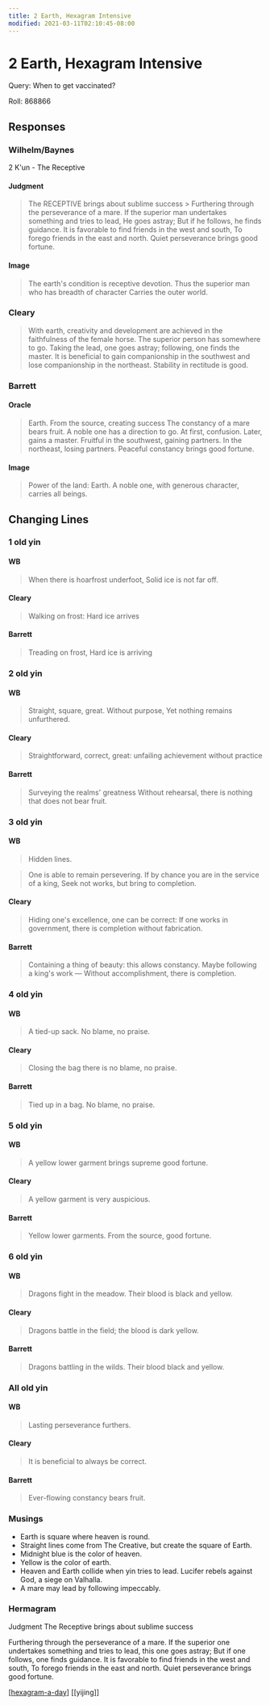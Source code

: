```yaml
---
title: 2 Earth, Hexagram Intensive
modified: 2021-03-11T02:10:45-08:00
---
```


# 2 Earth, Hexagram Intensive

Query: When to get vaccinated?

Roll: 868866

## Responses

### Wilhelm/Baynes

2 K'un - The Receptive

#### Judgment

> The RECEPTIVE brings about sublime success > Furthering through the perseverance of a mare.
> If the superior man undertakes something and tries to lead,
> He goes astray;
> But if he follows, he finds guidance.
> It is favorable to find friends in the west and south,
> To forego friends in the east and north.
> Quiet perseverance brings good fortune.

#### Image

> The earth's condition is receptive devotion.
> Thus the superior man who has breadth of character
> Carries the outer world.

### Cleary

> With earth, creativity and development are achieved
> in the faithfulness of the female horse.
> The superior person has somewhere to go.
> Taking the lead, one goes astray;
> following, one finds the master.
> It is beneficial to gain companionship in the southwest
> and lose companionship in the northeast.
> Stability in rectitude is good.

### Barrett

#### Oracle

> Earth.
> From the source, creating success
> The constancy of a mare bears fruit.
> A noble one has a direction to go.
> At first, confusion. Later, gains a master.
> Fruitful in the southwest, gaining partners.
> In the northeast, losing partners.
> Peaceful constancy brings good fortune.

#### Image

> Power of the land: Earth.
> A noble one, with generous character, carries all beings.

## Changing Lines

### 1 old yin

#### WB

> When there is hoarfrost underfoot,
> Solid ice is not far off.

#### Cleary

> Walking on frost: Hard ice arrives

#### Barrett

> Treading on frost, Hard ice is arriving

### 2 old yin

#### WB

> Straight, square, great.
> Without purpose,
> Yet nothing remains unfurthered.

#### Cleary

> Straightforward, correct, great:
> unfailing achievement without practice

#### Barrett

> Surveying the realms' greatness
> Without rehearsal, there is nothing that does not bear fruit.

### 3 old yin

#### WB

> Hidden lines.

> One is able to remain persevering.
> If by chance you are in the service of a king,
> Seek not works, but bring to completion.

#### Cleary

> Hiding one's excellence, one can be correct: If one works in government, there is completion without fabrication.

#### Barrett

> Containing a thing of beauty: this allows constancy.
> Maybe following a king's work —
> Without accomplishment, there is completion.

### 4 old yin

#### WB

> A tied-up sack. No blame, no praise.

#### Cleary

> Closing the bag there is no blame, no praise.

#### Barrett

> Tied up in a bag.
> No blame, no praise.

### 5 old yin

#### WB

> A yellow lower garment brings supreme good fortune.

#### Cleary

> A yellow garment is very auspicious.

#### Barrett

> Yellow lower garments.
> From the source, good fortune.

### 6 old yin

#### WB

> Dragons fight in the meadow.
> Their blood is black and yellow.

#### Cleary

> Dragons battle in the field;
> the blood is dark yellow.

#### Barrett

> Dragons battling in the wilds.
> Their blood black and yellow.

### All old yin

#### WB

> Lasting perseverance furthers.

#### Cleary

> It is beneficial to always be correct.

#### Barrett

> Ever-flowing constancy bears fruit.

### Musings

- Earth is square where heaven is round.
- Straight lines come from The Creative, but create the square of Earth.
- Midnight blue is the color of heaven.
- Yellow is the color of earth.
- Heaven and Earth collide when yin tries to lead. Lucifer rebels against God, a siege on Valhalla.
- A mare may lead by following impeccably.

### Hermagram

Judgment
The Receptive brings about sublime success

Furthering through the perseverance of a mare.
If the superior one undertakes something and tries to lead,
this one goes astray;
But if one follows, one finds guidance.
It is favorable to find friends in the west and south,
To forego friends in the east and north.
Quiet perseverance brings good fortune.

[[hexagram-a-day]]
[[yijing]]








[//begin]: # "Autogenerated link references for markdown compatibility"
[hexagram-a-day]: ../../archives/roam/hexagram-a-day "hexagram-a-day"
[//end]: # "Autogenerated link references"